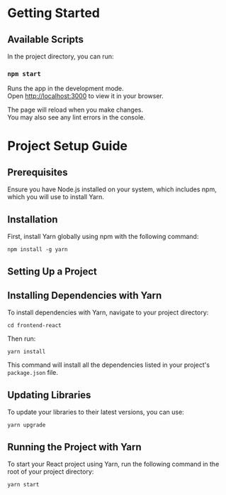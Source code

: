 # Getting Started 
## Available Scripts

In the project directory, you can run:

### `npm start`

Runs the app in the development mode.\
Open [http://localhost:3000](http://localhost:3000) to view it in your browser.

The page will reload when you make changes.\
You may also see any lint errors in the console.



# Project Setup Guide

## Prerequisites

Ensure you have Node.js installed on your system, which includes npm, which you will use to install Yarn.

## Installation

First, install Yarn globally using npm with the following command:

```
npm install -g yarn
```

## Setting Up a Project

## Installing Dependencies with Yarn

To install dependencies with Yarn, navigate to your project directory:

```
cd frontend-react
```

Then run:

```
yarn install
```

This command will install all the dependencies listed in your project's `package.json` file.

## Updating Libraries

To update your libraries to their latest versions, you can use:

```
yarn upgrade
```

## Running the Project with Yarn

To start your React project using Yarn, run the following command in the root of your project directory:

```
yarn start
```
